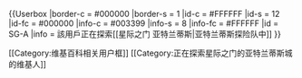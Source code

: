 {{Userbox
  |border-c = #000000
  |border-s = 1
  |id-c     = #FFFFFF
  |id-s     = 12
  |id-fc    = #000000
  |info-c   = #003399
  |info-s   = 8
  |info-fc  = #FFFFFF
  |id       = SG-A
  |info     = 該用戶正在探索[[星际之门 亚特兰蒂斯|亚特兰蒂斯探险队中]]
}}

<noinclude>[[Category:维基百科相关用户框]]</noinclude>
<includeonly>[[Category:正在探索星际之门的亚特兰蒂斯城的维基人]]</includeonly>